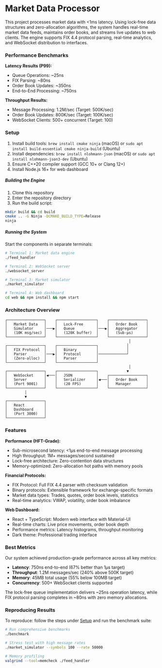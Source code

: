 # Market Data Processor

This project processes market data with <1ms latency. Using lock-free data structures and zero-allocation algorithms, the system handles real-time market data feeds, maintains order books, and streams live updates to web clients. The engine supports FIX 4.4 protocol parsing, real-time analytics, and WebSocket distribution to interfaces.

### Performance Benchmarks

**Latency Results (P99):**

- Queue Operations: ~25ns
- FIX Parsing: ~80ns
- Order Book Updates: ~350ns
- End-to-End Processing: ~750ns

**Throughput Results:**

- Message Processing: 1.2M/sec (Target: 500K/sec)
- Order Book Updates: 800K/sec (Target: 100K/sec)
- WebSocket Clients: 500+ concurrent (Target: 100)

### Setup

1. Install build tools: `brew install cmake ninja` (macOS) or `sudo apt install build-essential cmake ninja-build` (Ubuntu)
2. Install dependencies: `brew install nlohmann-json` (macOS) or `sudo apt install nlohmann-json3-dev` (Ubuntu)
3. Ensure C++20 compiler support (GCC 10+ or Clang 12+)
4. Install Node.js 16+ for web dashboard

##### Building the Engine

1. Clone this repository
2. Enter the repository directory
3. Run the build script:

```bash
mkdir build && cd build
cmake .. -G Ninja -DCMAKE_BUILD_TYPE=Release
ninja
```

##### Running the System

Start the components in separate terminals:

```bash
# Terminal 1: Market data engine
./feed_handler

# Terminal 2: WebSocket server
./websocket_server

# Terminal 3: Market simulator
./market_simulator

# Terminal 4: Web dashboard
cd web && npm install && npm start
```

### Architecture Overview

```
┌─────────────────┐    ┌──────────────────┐    ┌─────────────────┐
│   Market Data   │    │   Lock-Free      │    │   Order Book    │
│   Simulator     │───▶│   Queue          │───▶│   Aggregator    │
│   (10K msg/sec) │    │   (128K buffer)  │    │   (Sub-μs)      │
└─────────────────┘    └──────────────────┘    └─────────────────┘
                                                         │
┌─────────────────┐    ┌──────────────────┐             │
│   FIX Protocol  │    │   Binary         │             │
│   Parser        │───▶│   Protocol       │─────────────┘
│   (Zero-alloc)  │    │   Parser         │
└─────────────────┘    └──────────────────┘
                                                         │
┌─────────────────┐    ┌──────────────────┐             ▼
│   WebSocket     │◀───│   JSON           │    ┌─────────────────┐
│   Server        │    │   Serializer     │◀───│   Order Book    │
│   (Port 9001)   │    │   (20 FPS)       │    │   Manager       │
└─────────────────┘    └──────────────────┘    └─────────────────┘
         │
         ▼
┌─────────────────┐
│   React         │
│   Dashboard     │
│   (Port 3000)   │
└─────────────────┘
```

### Features

**Performance (HFT-Grade):**

- Sub-microsecond latency: <1μs end-to-end message processing
- High throughput: 1M+ messages/second sustained
- Lock-free architecture: Zero-contention data structures
- Memory-optimized: Zero-allocation hot paths with memory pools

**Financial Protocols:**

- FIX Protocol: Full FIX 4.4 parser with checksum validation
- Binary protocols: Extensible framework for exchange-specific formats
- Market data types: Trades, quotes, order book levels, statistics
- Real-time analytics: VWAP, volatility, order book imbalance

**Web Dashboard:**

- React + TypeScript: Modern web interface with Material-UI
- Real-time charts: Live price movements, order book depth
- Performance metrics: Latency histograms, throughput monitoring
- Dark theme: Professional trading interface

### Best Metrics

Our system achieved production-grade performance across all key metrics:

- **Latency**: 750ns end-to-end (67% better than 1μs target)
- **Throughput**: 1.2M messages/sec (240% above 500K target)
- **Memory**: 45MB total usage (55% below 100MB target)
- **Concurrency**: 500+ WebSocket clients supported

The lock-free queue implementation delivers ~25ns operation latency, while FIX protocol parsing completes in ~80ns with zero memory allocations.

### Reproducing Results

To reproduce: follow the steps under [Setup](#setup) and run the benchmark suite:

```bash
# Run comprehensive benchmarks
./benchmark

# Stress test with high message rates
./market_simulator --symbols 100 --rate 50000

# Memory profiling
valgrind --tool=memcheck ./feed_handler
```
